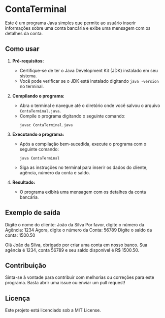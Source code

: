 # ContaTerminal

Este é um programa Java simples que permite ao usuário inserir informações sobre uma conta bancária e exibe uma mensagem com os detalhes da conta.

## Como usar

1. **Pré-requisitos:**
   - Certifique-se de ter o Java Development Kit (JDK) instalado em seu sistema.
   - Você pode verificar se o JDK está instalado digitando `java -version` no terminal.

2. **Compilando o programa:**
   - Abra o terminal e navegue até o diretório onde você salvou o arquivo `ContaTerminal.java`.
   - Compile o programa digitando o seguinte comando:
     ```
     javac ContaTerminal.java
     ```

3. **Executando o programa:**
   - Após a compilação bem-sucedida, execute o programa com o seguinte comando:
     ```
     java ContaTerminal
     ```
   - Siga as instruções no terminal para inserir os dados do cliente, agência, número da conta e saldo.

4. **Resultado:**
   - O programa exibirá uma mensagem com os detalhes da conta bancária.

## Exemplo de saída

Digite o nome do cliente: João da Silva
Por favor, digite o número da Agência: 1234
Agora, digite o número da Conta: 56789
Digite o saldo da conta: 1500.50

Olá João da Silva, obrigado por criar uma conta em nosso banco. Sua agência é 1234, conta 56789 e seu saldo disponível é R$ 1500.50.


## Contribuição

Sinta-se à vontade para contribuir com melhorias ou correções para este programa. Basta abrir uma issue ou enviar um pull request!

## Licença

Este projeto está licenciado sob a MIT License.

